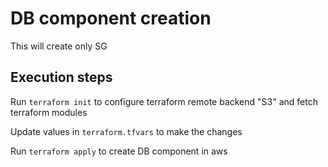 # DB component creation
This will create only SG

## Execution steps

Run `terraform init` to configure terraform remote backend "S3" and fetch terraform modules

Update values in `terraform.tfvars` to make the changes

Run `terraform apply` to create DB component in aws

